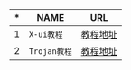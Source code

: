 |*|NAME|URL|
|-|----|-----|
|1|`X-ui教程`|[教程地址](/X-ui/README.md)|
|2|`Trojan教程`|[教程地址](Trojan/README.md)|
